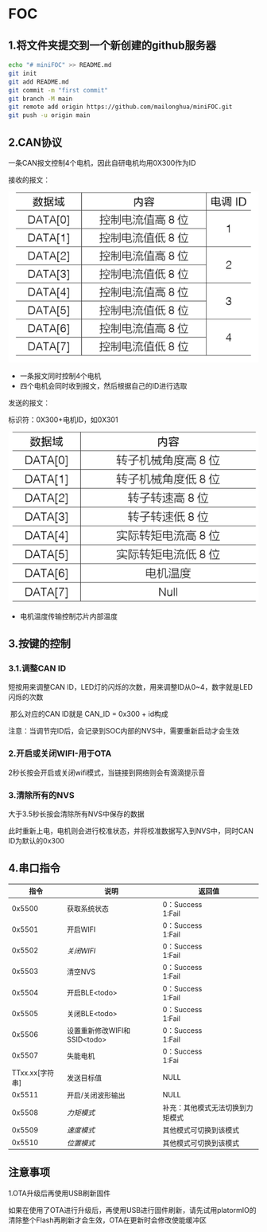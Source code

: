 # FOC

## 1.将文件夹提交到一个新创建的github服务器

```bash
echo "# miniFOC" >> README.md
git init
git add README.md
git commit -m "first commit"
git branch -M main
git remote add origin https://github.com/mailonghua/miniFOC.git
git push -u origin main
```



## 2.CAN协议

一条CAN报文控制4个电机，因此自研电机均用0X300作为ID

接收的报文：

![receive](Readme.assets/20200727133935143.png)

- 一条报文同时控制4个电机
- 四个电机会同时收到报文，然后根据自己的ID进行选取



发送的报文：

标识符：0X300+电机ID，如0X301

![send](Readme.assets/2020072713582544.png)

- 电机温度传输控制芯片内部温度



## 3.按键的控制

### 3.1.调整CAN ID

短按用来调整CAN ID，LED灯的闪烁的次数，用来调整ID从0~4，数字就是LED闪烁的次数

​	那么对应的CAN ID就是 CAN_ID = 0x300 + id构成

注意：当调节完ID后，会记录到SOC内部的NVS中，需要重新启动才会生效

### 2.开启或关闭WIFI-用于OTA

2秒长按会开启或关闭wifi模式，当链接到网络则会有滴滴提示音

### 3.清除所有的NVS

大于3.5秒长按会清除所有NVS中保存的数据

此时重新上电，电机则会进行校准状态，并将校准数据写入到NVS中，同时CAN ID为默认的0x300

## 4.串口指令

| 指令            | 说明                          | 返回值                           |
| --------------- | ----------------------------- | -------------------------------- |
| 0x5500          | 获取系统状态                  | 0：Success<br />1:Fail           |
| 0x5501          | 开启WIFI                      | 0：Success<br />1:Fail           |
| 0x5502          | *关闭WIFI*                    | 0：Success<br />1:Fail           |
| 0x5503          | 清空NVS                       | 0：Success<br />1:Fail           |
| 0x5504          | 开启BLE\<todo>                | 0：Success<br />1:Fail           |
| 0x5505          | 关闭BLE\<todo>                | 0：Success<br />1:Fail           |
| 0x5506          | 设置重新修改WIFI和SSID\<todo> | 0：Success<br />1:Fail           |
| 0x5507          | 失能电机                      | 0：Success<br />1:Fai            |
| TTxx.xx[字符串] | 发送目标值                    | NULL                             |
| 0x5511          | 开启/关闭波形输出             | NULL                             |
| 0x5508          | *力矩模式*                    | 补充：其他模式无法切换到力矩模式 |
| 0x5509          | *速度模式*                    | 其他模式可切换到该模式           |
| 0x5510          | *位置模式*                    | 其他模式可切换到该模式           |



## 注意事项

1.OTA升级后再使用USB刷新固件

如果在使用了OTA进行升级后，再使用USB进行固件刷新，请先试用platormIO的清除整个Flash再刷新才会生效，OTA在更新时会修改使能缓冲区
